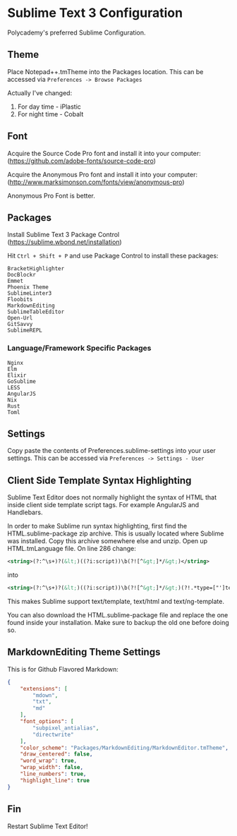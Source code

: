 Sublime Text 3 Configuration
============================

Polycademy's preferred Sublime Configuration.

Theme
-----

Place Notepad++.tmTheme into the Packages location. This can be accessed via `Preferences -> Browse Packages`

Actually I've changed:

1. For day time - iPlastic
2. For night time - Cobalt

Font
----

Acquire the Source Code Pro font and install it into your computer: (https://github.com/adobe-fonts/source-code-pro)

Acquire the Anonymous Pro font and install it into your computer: (http://www.marksimonson.com/fonts/view/anonymous-pro)

Anonymous Pro Font is better.

Packages
--------

Install Sublime Text 3 Package Control (https://sublime.wbond.net/installation)

Hit `Ctrl + Shift + P` and use Package Control to install these packages:

```
BracketHighlighter  
DocBlockr
Emmet
Phoenix Theme  
SublimeLinter3
Floobits
MarkdownEditing
SublimeTableEditor
Open-Url
GitSavvy
SublimeREPL
```

### Language/Framework Specific Packages

```
Nginx
Elm
Elixir
GoSublime
LESS  
AngularJS
Nix
Rust
Toml
```

Settings
--------

Copy paste the contents of Preferences.sublime-settings into your user settings. This can be accessed via `Preferences -> Settings - User`

Client Side Template Syntax Highlighting
----------------------------------------

Sublime Text Editor does not normally highlight the syntax of HTML that inside client side template script tags. For example AngularJS and Handlebars.

In order to make Sublime run syntax highlighting, first find the HTML.sublime-package zip archive. This is usually located where Sublime was installed. Copy this archive somewhere else and unzip. Open up HTML.tmLanguage file. On line 286 change:

```xml
<string>(?:^\s+)?(&lt;)((?i:script))\b(?![^&gt;]*/&gt;)</string>
```

into

```xml
<string>(?:^\s+)?(&lt;)((?i:script))\b(?![^&gt;]*/&gt;)(?!.*type=["']text/(template|html|ng-template)['"])</string>
```

This makes Sublime support text/template, text/html and text/ng-template.

You can also download the HTML.sublime-package file and replace the one found inside your installation. Make sure to backup the old one before doing so.

MarkdownEditing Theme Settings
------------------------------

This is for Github Flavored Markdown:

```json
{
    "extensions": [
        "mdown",
        "txt",
        "md"
    ],
    "font_options": [
        "subpixel_antialias",
        "directwrite"
    ],
    "color_scheme": "Packages/MarkdownEditing/MarkdownEditor.tmTheme",
    "draw_centered": false,
    "word_wrap": true,
    "wrap_width": false,
    "line_numbers": true,
    "highlight_line": true
}
```

Fin
---

Restart Sublime Text Editor!
